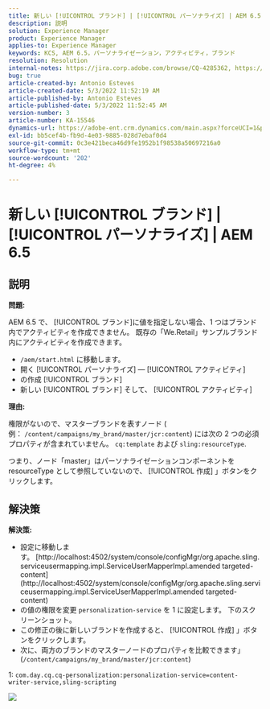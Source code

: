 ```yaml
---
title: 新しい [!UICONTROL ブランド] | [!UICONTROL パーソナライズ] | AEM 6.5
description: 説明
solution: Experience Manager
product: Experience Manager
applies-to: Experience Manager
keywords: KCS, AEM 6.5，パーソナライゼーション，アクティビティ，ブランド
resolution: Resolution
internal-notes: https://jira.corp.adobe.com/browse/CQ-4285362, https://jira.corp.adobe.com/browse/CQ-4278366, https://daycare.day.com/content/home/ubs_cq/ubs_ch/fit_internet/214314.html#post0006
bug: true
article-created-by: Antonio Esteves
article-created-date: 5/3/2022 11:52:19 AM
article-published-by: Antonio Esteves
article-published-date: 5/3/2022 11:52:45 AM
version-number: 3
article-number: KA-15546
dynamics-url: https://adobe-ent.crm.dynamics.com/main.aspx?forceUCI=1&pagetype=entityrecord&etn=knowledgearticle&id=f1cba178-d7ca-ec11-a7b5-6045bd00db33
exl-id: bb5cef4b-fb9d-4e03-9885-028d7ebaf0d4
source-git-commit: 0c3e421beca46d9fe1952b1f98538a50697216a0
workflow-type: tm+mt
source-wordcount: '202'
ht-degree: 4%

---
```


# 新しい [!UICONTROL ブランド] | [!UICONTROL パーソナライズ] | AEM 6.5

## 説明


<b>問題:</b>

AEM 6.5 で、 [!UICONTROL ブランド]に値を指定しない場合、1 つはブランド内でアクティビティを作成できません。 既存の「We.Retail」サンプルブランド内にアクティビティを作成できます。

- `/aem/start.html` に移動します。
- 開く [!UICONTROL パーソナライズ] — [!UICONTROL アクティビティ]
- の作成 [!UICONTROL ブランド]
- 新しい [!UICONTROL ブランド] そして、 [!UICONTROL アクティビティ]




<b>理由:</b>

権限がないので、マスターブランドを表すノード ( 例： `/content/campaigns/my_brand/master/jcr:content`) には次の 2 つの必須プロパティが含まれていません。 `cq:template` および `sling:resourceType`.

つまり、ノード「master」はパーソナライゼーションコンポーネントを resourceType として参照していないので、 [!UICONTROL 作成] 」ボタンをクリックします。








## 解決策


<b>解決策:</b>

- 設定に移動します。 [http://localhost:4502/system/console/configMgr/org.apache.sling.serviceusermapping.impl.ServiceUserMapperImpl.amended targeted-content](http://localhost:4502/system/console/configMgr/org.apache.sling.serviceusermapping.impl.ServiceUserMapperImpl.amended targeted-content)
- の値の権限を変更 `personalization-service` を 1 に設定します。 下のスクリーンショット。
- この修正の後に新しいブランドを作成すると、 [!UICONTROL 作成] 」ボタンをクリックします。
- 次に、両方のブランドのマスターノードのプロパティを比較できます」(`/content/campaigns/my_brand/master/jcr:content`)


1: `com.day.cq.cq-personalization:personalization-service=content-writer-service,sling-scripting`



![](https://adobe.sharepoint.com/sites/D365EntAttachments/knowledgearticle/How%20to%20enable%20creating%20Activities%20inside%20a%20new%20Brand%20-%20Personalization%20-%20AEM%206-5_19685F9AF794EA11A811000D3A303484/Activity_Brand_Create.jpg)
